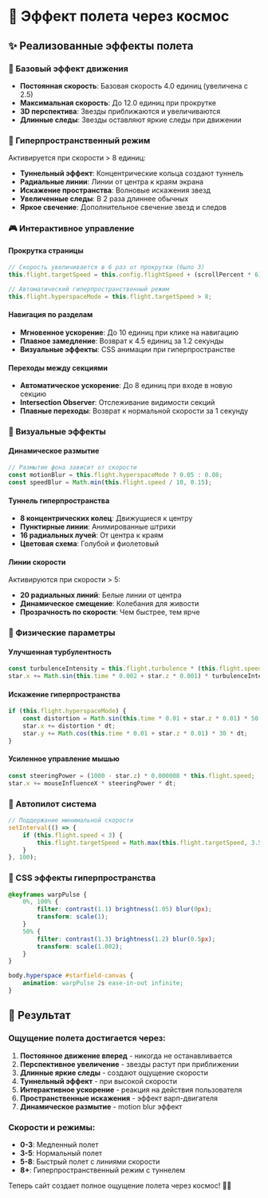 # 🚀 Эффект полета через космос

## ✨ Реализованные эффекты полета

### 🌟 Базовый эффект движения
- **Постоянная скорость**: Базовая скорость 4.0 единиц (увеличена с 2.5)
- **Максимальная скорость**: До 12.0 единиц при прокрутке
- **3D перспектива**: Звезды приближаются и увеличиваются
- **Длинные следы**: Звезды оставляют яркие следы при движении

### 🌌 Гиперпространственный режим
Активируется при скорости > 8 единиц:
- **Туннельный эффект**: Концентрические кольца создают туннель
- **Радиальные линии**: Линии от центра к краям экрана
- **Искажение пространства**: Волновые искажения звезд
- **Увеличенные следы**: В 2 раза длиннее обычных
- **Яркое свечение**: Дополнительное свечение звезд и следов

### 🎮 Интерактивное управление

#### Прокрутка страницы
```javascript
// Скорость увеличивается в 6 раз от прокрутки (было 3)
this.flight.targetSpeed = this.config.flightSpeed + (scrollPercent * 6);

// Автоматический гиперпространственный режим
this.flight.hyperspaceMode = this.flight.targetSpeed > 8;
```

#### Навигация по разделам
- **Мгновенное ускорение**: До 10 единиц при клике на навигацию
- **Плавное замедление**: Возврат к 4.5 единиц за 1.2 секунды
- **Визуальные эффекты**: CSS анимации при гиперпространстве

#### Переходы между секциями
- **Автоматическое ускорение**: До 8 единиц при входе в новую секцию
- **Intersection Observer**: Отслеживание видимости секций
- **Плавные переходы**: Возврат к нормальной скорости за 1 секунду

### 🎨 Визуальные эффекты

#### Динамическое размытие
```javascript
// Размытие фона зависит от скорости
const motionBlur = this.flight.hyperspaceMode ? 0.05 : 0.08;
const speedBlur = Math.min(this.flight.speed / 10, 0.15);
```

#### Туннель гиперпространства
- **8 концентрических колец**: Движущиеся к центру
- **Пунктирные линии**: Анимированные штрихи
- **16 радиальных лучей**: От центра к краям
- **Цветовая схема**: Голубой и фиолетовый

#### Линии скорости
Активируются при скорости > 5:
- **20 радиальных линий**: Белые линии от центра
- **Динамическое смещение**: Колебания для живости
- **Прозрачность по скорости**: Чем быстрее, тем ярче

### 🔧 Физические параметры

#### Улучшенная турбулентность
```javascript
const turbulenceIntensity = this.flight.turbulence * (this.flight.speed / 4);
star.x += Math.sin(this.time * 0.002 + star.z * 0.001) * turbulenceIntensity;
```

#### Искажение гиперпространства
```javascript
if (this.flight.hyperspaceMode) {
    const distortion = Math.sin(this.time * 0.01 + star.z * 0.01) * 50;
    star.x += distortion * dt;
    star.y += Math.cos(this.time * 0.01 + star.z * 0.01) * 30 * dt;
}
```

#### Усиленное управление мышью
```javascript
const steeringPower = (1000 - star.z) * 0.000008 * this.flight.speed;
star.x += mouseInfluenceX * steeringPower * dt;
```

### 🎯 Автопилот система
```javascript
// Поддержание минимальной скорости
setInterval(() => {
    if (this.flight.speed < 3) {
        this.flight.targetSpeed = Math.max(this.flight.targetSpeed, 3.5);
    }
}, 100);
```

### 💫 CSS эффекты гиперпространства
```css
@keyframes warpPulse {
    0%, 100% { 
        filter: contrast(1.1) brightness(1.05) blur(0px);
        transform: scale(1);
    }
    50% { 
        filter: contrast(1.3) brightness(1.2) blur(0.5px);
        transform: scale(1.002);
    }
}

body.hyperspace #starfield-canvas {
    animation: warpPulse 2s ease-in-out infinite;
}
```

## 🚀 Результат

### Ощущение полета достигается через:
1. **Постоянное движение вперед** - никогда не останавливается
2. **Перспективное увеличение** - звезды растут при приближении
3. **Длинные яркие следы** - создают ощущение скорости
4. **Туннельный эффект** - при высокой скорости
5. **Интерактивное ускорение** - реакция на действия пользователя
6. **Пространственные искажения** - эффект варп-двигателя
7. **Динамическое размытие** - motion blur эффект

### Скорости и режимы:
- **0-3**: Медленный полет
- **3-5**: Нормальный полет  
- **5-8**: Быстрый полет с линиями скорости
- **8+**: Гиперпространственный режим с туннелем

Теперь сайт создает полное ощущение полета через космос! 🌌✨